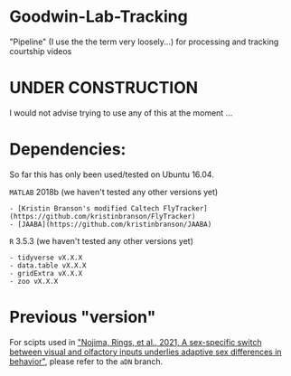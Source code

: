 # Goodwin-Lab-Tracking

"Pipeline" (I use the the term very loosely...) for processing and tracking courtship videos



# **UNDER CONSTRUCTION**

I would not advise trying to use any of this at the moment ...




# Dependencies:

So far this has only been used/tested on Ubuntu 16.04.


`MATLAB` 2018b (we haven't tested any other versions yet)

    - [Kristin Branson's modified Caltech FlyTracker](https://github.com/kristinbranson/FlyTracker)
    - [JAABA](https://github.com/kristinbranson/JAABA)


`R` 3.5.3 (we haven't tested any other versions yet)

    - tidyverse vX.X.X
    - data.table vX.X.X
    - gridExtra vX.X.X
    - zoo vX.X.X



# Previous "version"

For scipts used in ["Nojima, Rings, et al., 2021, A sex-specific switch between visual and olfactory inputs underlies adaptive sex differences in behavior"](https://www.sciencedirect.com/science/article/pii/S0960982220318996?via%3Dihub), please refer to the `aDN` branch.
